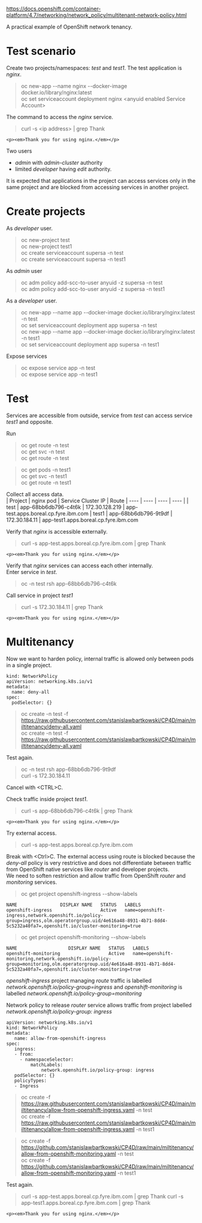 https://docs.openshift.com/container-platform/4.7/networking/network_policy/multitenant-network-policy.html

A practical example of OpenShift network tenancy.

# Test scenario

Create two projects/namespaces: *test* and *test1*. The test application is *nginx*.

> oc new-app --name nginx --docker-image docker.io/library/nginx:latest<br>
> oc set serviceaccount deployment nginx \<anyuid enabled Service Account\>

The command to access the *nginx* service.<br>

> curl -s \<ip address\> | grep Thank
```
<p><em>Thank you for using nginx.</em></p>

```
Two users
* *admin* with *admin-cluster* authority 
* limited *developer* having *edit* authority.

It is expected that applications in the project can access services only in the same project and are blocked from accessing services in another project.

# Create projects

As *developer* user.<br>

> oc new-project test<br>
> oc new-project test1<br>
> oc create serviceaccount supersa -n test<br>
> oc create serviceaccount supersa -n test1<br>

As *admin* user<br>
> oc adm policy add-scc-to-user anyuid -z supersa -n test<br>
> oc adm policy add-scc-to-user anyuid -z supersa -n test1<br>

As a *developer* user.

> oc new-app --name app --docker-image docker.io/library/nginx:latest -n test<br>
> oc set serviceaccount deployment app supersa -n test<br>
> oc new-app --name app --docker-image docker.io/library/nginx:latest -n test1<br>
> oc set serviceaccount deployment app supersa -n test1<br>

Expose services<br>
> oc expose service app -n test<br>
> oc expose service app -n test1<br>

# Test

Services are accessible from outside, service from *test* can access service *test1* and opposite.<br>

Run<br>

> oc get route -n test<br>
> oc get svc -n test<br>
> oc get route -n test<br>

> oc get pods -n test1<br>
> oc get svc -n test1<br>
> oc get route -n test1<br>

Collect all access data.<br>
| Project | nginx pod | Service Cluster IP | Route
| ---- | ---- | ---- | ---- |
| test | app-68bb6db796-c4t6k | 172.30.128.219 | app-test.apps.boreal.cp.fyre.ibm.com
| test1 | app-68bb6db796-9t9df | 172.30.184.11 | app-test1.apps.boreal.cp.fyre.ibm.com

Verify that *nginx* is accessible externally.<br>
> curl -s app-test.apps.boreal.cp.fyre.ibm.com | grep Thank
```
<p><em>Thank you for using nginx.</em></p>
```

Verify that *nginx* services can access each other internally.<br>
Enter service in *test*.
> oc -n test rsh  app-68bb6db796-c4t6k<br>

Call service in project *test1*<br>
> curl -s 172.30.184.11 | grep Thank
```
<p><em>Thank you for using nginx.</em></p>
```
# Multitenancy
Now we want to harden policy, internal traffic is allowed only between pods in a single project.

```
kind: NetworkPolicy
apiVersion: networking.k8s.io/v1
metadata:
  name: deny-all
spec:
  podSelector: {}
```
> oc create -n test -f https://raw.githubusercontent.com/stanislawbartkowski/CP4D/main/miltitenancy/deny-all.yaml<br>
> oc create -n test -f https://raw.githubusercontent.com/stanislawbartkowski/CP4D/main/miltitenancy/deny-all.yaml<br>

Test again.<br>
> oc -n test rsh  app-68bb6db796-9t9df<br>
> curl -s 172.30.184.11<br>

Cancel with \<CTRL\>C.

Check traffic inside project *test1*.<br>
> curl -s app-68bb6db796-c4t6k | grep Thank<br>
```
<p><em>Thank you for using nginx.</em></p>
```

Try external access.<br>

> curl -s app-test.apps.boreal.cp.fyre.ibm.com <br>

Break with \<Ctrl\>C. The external access using route is blocked because the *deny-all* policy is very restrictive and does not differentiate between traffic from OpenShift native services like *router* and developer projects.<br>
We need to soften restriction and allow traffic from OpenShift *router* and *monitoring* services.<br>

> oc get project openshift-ingress --show-labels
```
NAME                DISPLAY NAME   STATUS   LABELS
openshift-ingress                  Active   name=openshift-ingress,network.openshift.io/policy-group=ingress,olm.operatorgroup.uid/4e616a48-8931-4b71-8dd4-5c5232a40fa7=,openshift.io/cluster-monitoring=true
```
> oc get project openshift-monitoring --show-labels<br>
```
NAME                   DISPLAY NAME   STATUS   LABELS
openshift-monitoring                  Active   name=openshift-monitoring,network.openshift.io/policy-group=monitoring,olm.operatorgroup.uid/4e616a48-8931-4b71-8dd4-5c5232a40fa7=,openshift.io/cluster-monitoring=true
```

*openshift-ingress* project managing *route* traffic is labelled *network.openshift.io/policy-group=ingress* and *openshift-monitoring* is labelled *network.openshift.io/policy-group=monitoring*

Network policy to release *router* service allows traffic from project labelled *network.openshift.io/policy-group: ingress*
```
apiVersion: networking.k8s.io/v1
kind: NetworkPolicy
metadata:
   name: allow-from-openshift-ingress
spec:
   ingress:
   - from:
     - namespaceSelector:
         matchLabels:
             network.openshift.io/policy-group: ingress
   podSelector: {}
   policyTypes:
   - Ingress
```

>oc create -f https://raw.githubusercontent.com/stanislawbartkowski/CP4D/main/miltitenancy/allow-from-openshift-ingress.yaml -n test<br>
>oc create -f https://raw.githubusercontent.com/stanislawbartkowski/CP4D/main/miltitenancy/allow-from-openshift-ingress.yaml -n test1<br>

> oc create -f https://github.com/stanislawbartkowski/CP4D/raw/main/miltitenancy/allow-from-openshift-monitoring.yaml -n test<br>
> oc create -f https://github.com/stanislawbartkowski/CP4D/raw/main/miltitenancy/allow-from-openshift-monitoring.yaml -n test1<br>

Test again.
>curl -s app-test.apps.boreal.cp.fyre.ibm.com | grep Thank
>curl -s app-test1.apps.boreal.cp.fyre.ibm.com | grep Thank
```
<p><em>Thank you for using nginx.</em></p>

```
